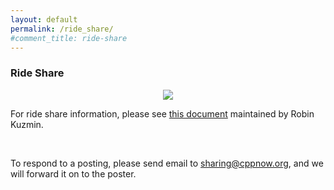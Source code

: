 ```yaml
---
layout: default
permalink: /ride_share/
#comment_title: ride-share
---
```


### Ride Share

<div style="text-align:center;">
   <img src="{{site.baseurl}}/images/ride_share.jpg" />
</div>

For ride share information, please see [this document](https://docs.google.com/spreadsheets/d/1izqsmyMEP86ard-wQjoPvdEepdHk2_I8k96O1XgcbZc) maintained by Robin Kuzmin.

<br />

To respond to a posting, please send email to [sharing@cppnow.org](mailto:sharing@cppnow.org), and we will forward it on to the poster.
